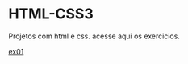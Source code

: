 # HTML-CSS3
 Projetos com html e css.
 acesse aqui os exercicios.
 
 <a href="https://edersonsantosp.github.io/HTML-CSS3/html/exercicios/ex01/">ex01</a>
